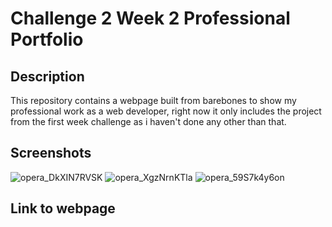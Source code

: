 # Challenge 2 Week 2 Professional Portfolio

## Description

This repository contains a webpage built from barebones to show my professional work as a web developer, right now it only includes the project from the first week challenge as i haven't done any other than that.

## Screenshots
![opera_DkXIN7RVSK](https://github.com/Knitsy/My-Web-Portfolio/assets/131091408/8487b5c9-f1f5-4abf-b834-2e2b1fb124a4)
![opera_XgzNrnKTla](https://github.com/Knitsy/My-Web-Portfolio/assets/131091408/9ff43166-7b99-4e18-bc40-bebcdd9c53f2)
![opera_59S7k4y6on](https://github.com/Knitsy/My-Web-Portfolio/assets/131091408/96a04a9d-661f-4973-83bf-9788558b14a6)

## Link to webpage
